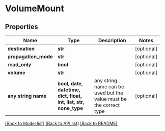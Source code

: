 # VolumeMount


## Properties
Name | Type | Description | Notes
------------ | ------------- | ------------- | -------------
**destination** | **str** |  | [optional] 
**propagation_mode** | **str** |  | [optional] 
**read_only** | **bool** |  | [optional] 
**volume** | **str** |  | [optional] 
**any string name** | **bool, date, datetime, dict, float, int, list, str, none_type** | any string name can be used but the value must be the correct type | [optional]

[[Back to Model list]](../README.md#documentation-for-models) [[Back to API list]](../README.md#documentation-for-api-endpoints) [[Back to README]](../README.md)


